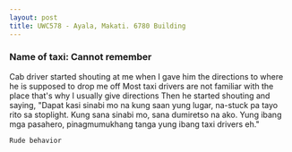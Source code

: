 ```yaml
---
layout: post
title: UWC578 - Ayala, Makati. 6780 Building
---
```


### Name of taxi: Cannot remember

Cab driver started shouting at me when I gave him the directions to where he is supposed to drop me off
Most taxi drivers are not familiar with the place that's why I usually give directions
Then he started shouting and saying, "Dapat kasi sinabi mo na kung saan yung lugar, na-stuck pa tayo rito sa stoplight. Kung sana sinabi mo, sana dumiretso na ako. Yung ibang mga pasahero, pinagmumukhang tanga yung ibang taxi drivers eh."

```Rude behavior```
